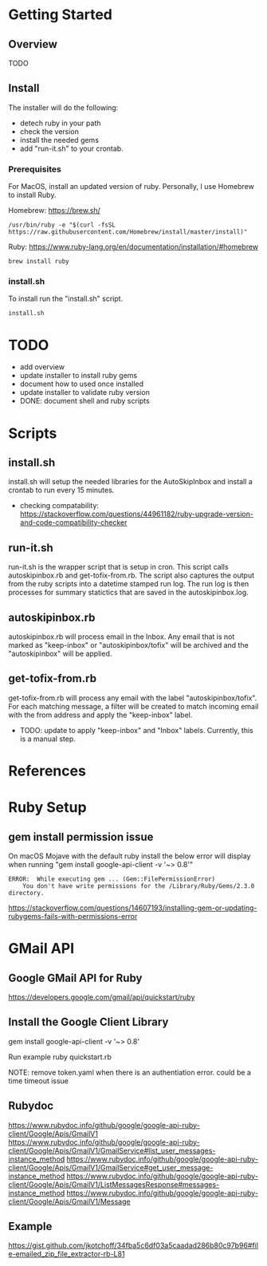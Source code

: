 # Getting Started

## Overview

TODO

## Install

The installer will do the following:
* detech ruby in your path
* check the version
* install the needed gems
* add "run-it.sh" to your crontab.

### Prerequisites

For MacOS, install an updated version of ruby.  Personally, I use
Homebrew to install Ruby.

Homebrew: https://brew.sh/

    /usr/bin/ruby -e "$(curl -fsSL https://raw.githubusercontent.com/Homebrew/install/master/install)"

Ruby: https://www.ruby-lang.org/en/documentation/installation/#homebrew

    brew install ruby

### install.sh
To install run the "install.sh" script.

    install.sh

# TODO
* add overview
* update installer to install ruby gems
* document how to used once installed
* update installer to validate ruby version
* DONE: document shell and ruby scripts

# Scripts
## install.sh

install.sh will setup the needed libraries for the AutoSkipInbox and
install a crontab to run every 15 minutes.

* checking compatability:
  https://stackoverflow.com/questions/44961182/ruby-upgrade-version-and-code-compatibility-checker

## run-it.sh

run-it.sh is the wrapper script that is setup in cron.  This script
calls autoskipinbox.rb and get-tofix-from.rb.  The script also
captures the output from the ruby scripts into a datetime stamped run
log.  The run log is then processes for summary statictics that are
saved in the autoskipinbox.log.

## autoskipinbox.rb

autoskipinbox.rb will process email in the Inbox.  Any email that is
not marked as "keep-inbox" or "autoskipinbox/tofix" will be archived
and the "autoskipinbox" will be applied.

## get-tofix-from.rb

get-tofix-from.rb will process any email with the label
"autoskipinbox/tofix".  For each matching message, a filter will be
created to match incoming email with the from address and apply the
"keep-inbox" label.

* TODO: update to apply "keep-inbox" and "Inbox" labels.  Currently,
  this is a manual step.


# References

# Ruby Setup

## gem install permission issue 
On macOS Mojave with the default ruby install the below error will display when running "gem install google-api-client -v '~> 0.8'"

    ERROR:  While executing gem ... (Gem::FilePermissionError)
        You don't have write permissions for the /Library/Ruby/Gems/2.3.0 directory.

https://stackoverflow.com/questions/14607193/installing-gem-or-updating-rubygems-fails-with-permissions-error

# GMail API
## Google GMail API for Ruby
https://developers.google.com/gmail/api/quickstart/ruby

## Install the Google Client Library
gem install google-api-client -v '~> 0.8'

Run example
ruby quickstart.rb

NOTE: remove token.yaml when there is an authentiation error.  could
be a time timeout issue

## Rubydoc
https://www.rubydoc.info/github/google/google-api-ruby-client/Google/Apis/GmailV1
https://www.rubydoc.info/github/google/google-api-ruby-client/Google/Apis/GmailV1/GmailService#list_user_messages-instance_method
https://www.rubydoc.info/github/google/google-api-ruby-client/Google/Apis/GmailV1/GmailService#get_user_message-instance_method
https://www.rubydoc.info/github/google/google-api-ruby-client/Google/Apis/GmailV1/ListMessagesResponse#messages-instance_method
https://www.rubydoc.info/github/google/google-api-ruby-client/Google/Apis/GmailV1/Message

## Example
https://gist.github.com/jkotchoff/34fba5c6df03a5caadad286b80c97b96#file-emailed_zip_file_extractor-rb-L81
